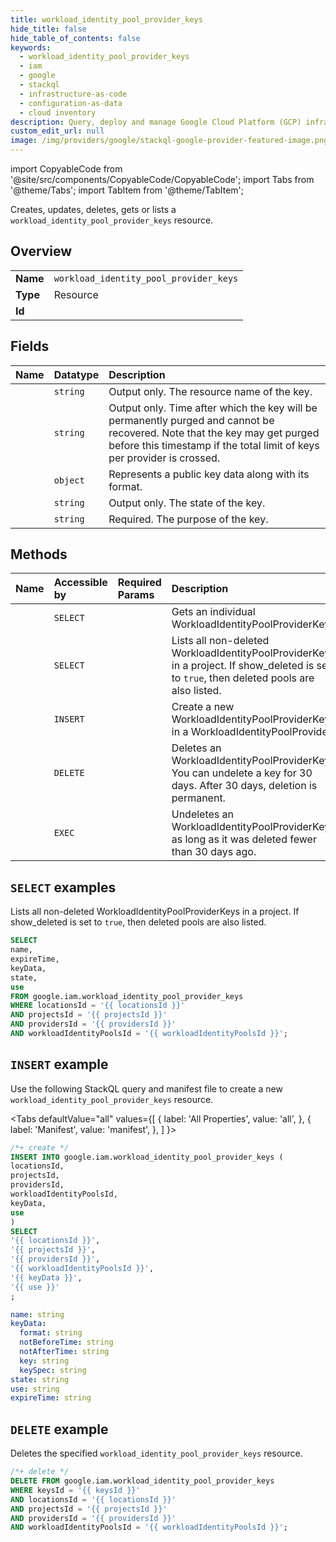```yaml
---
title: workload_identity_pool_provider_keys
hide_title: false
hide_table_of_contents: false
keywords:
  - workload_identity_pool_provider_keys
  - iam
  - google
  - stackql
  - infrastructure-as-code
  - configuration-as-data
  - cloud inventory
description: Query, deploy and manage Google Cloud Platform (GCP) infrastructure and resources using SQL
custom_edit_url: null
image: /img/providers/google/stackql-google-provider-featured-image.png
---
```


import CopyableCode from '@site/src/components/CopyableCode/CopyableCode';
import Tabs from '@theme/Tabs';
import TabItem from '@theme/TabItem';

Creates, updates, deletes, gets or lists a <code>workload_identity_pool_provider_keys</code> resource.

## Overview
<table><tbody>
<tr><td><b>Name</b></td><td><code>workload_identity_pool_provider_keys</code></td></tr>
<tr><td><b>Type</b></td><td>Resource</td></tr>
<tr><td><b>Id</b></td><td><CopyableCode code="google.iam.workload_identity_pool_provider_keys" /></td></tr>
</tbody></table>

## Fields
| Name | Datatype | Description |
|:-----|:---------|:------------|
| <CopyableCode code="name" /> | `string` | Output only. The resource name of the key. |
| <CopyableCode code="expireTime" /> | `string` | Output only. Time after which the key will be permanently purged and cannot be recovered. Note that the key may get purged before this timestamp if the total limit of keys per provider is crossed. |
| <CopyableCode code="keyData" /> | `object` | Represents a public key data along with its format. |
| <CopyableCode code="state" /> | `string` | Output only. The state of the key. |
| <CopyableCode code="use" /> | `string` | Required. The purpose of the key. |

## Methods
| Name | Accessible by | Required Params | Description |
|:-----|:--------------|:----------------|:------------|
| <CopyableCode code="get" /> | `SELECT` | <CopyableCode code="keysId, locationsId, projectsId, providersId, workloadIdentityPoolsId" /> | Gets an individual WorkloadIdentityPoolProviderKey. |
| <CopyableCode code="list" /> | `SELECT` | <CopyableCode code="locationsId, projectsId, providersId, workloadIdentityPoolsId" /> | Lists all non-deleted WorkloadIdentityPoolProviderKeys in a project. If show_deleted is set to `true`, then deleted pools are also listed. |
| <CopyableCode code="create" /> | `INSERT` | <CopyableCode code="locationsId, projectsId, providersId, workloadIdentityPoolsId" /> | Create a new WorkloadIdentityPoolProviderKey in a WorkloadIdentityPoolProvider. |
| <CopyableCode code="delete" /> | `DELETE` | <CopyableCode code="keysId, locationsId, projectsId, providersId, workloadIdentityPoolsId" /> | Deletes an WorkloadIdentityPoolProviderKey. You can undelete a key for 30 days. After 30 days, deletion is permanent. |
| <CopyableCode code="undelete" /> | `EXEC` | <CopyableCode code="keysId, locationsId, projectsId, providersId, workloadIdentityPoolsId" /> | Undeletes an WorkloadIdentityPoolProviderKey, as long as it was deleted fewer than 30 days ago. |

## `SELECT` examples

Lists all non-deleted WorkloadIdentityPoolProviderKeys in a project. If show_deleted is set to `true`, then deleted pools are also listed.

```sql
SELECT
name,
expireTime,
keyData,
state,
use
FROM google.iam.workload_identity_pool_provider_keys
WHERE locationsId = '{{ locationsId }}'
AND projectsId = '{{ projectsId }}'
AND providersId = '{{ providersId }}'
AND workloadIdentityPoolsId = '{{ workloadIdentityPoolsId }}'; 
```

## `INSERT` example

Use the following StackQL query and manifest file to create a new <code>workload_identity_pool_provider_keys</code> resource.

<Tabs
    defaultValue="all"
    values={[
        { label: 'All Properties', value: 'all', },
        { label: 'Manifest', value: 'manifest', },
    ]
}>
<TabItem value="all">

```sql
/*+ create */
INSERT INTO google.iam.workload_identity_pool_provider_keys (
locationsId,
projectsId,
providersId,
workloadIdentityPoolsId,
keyData,
use
)
SELECT 
'{{ locationsId }}',
'{{ projectsId }}',
'{{ providersId }}',
'{{ workloadIdentityPoolsId }}',
'{{ keyData }}',
'{{ use }}'
;
```
</TabItem>
<TabItem value="manifest">

```yaml
name: string
keyData:
  format: string
  notBeforeTime: string
  notAfterTime: string
  key: string
  keySpec: string
state: string
use: string
expireTime: string

```
</TabItem>
</Tabs>

## `DELETE` example

Deletes the specified <code>workload_identity_pool_provider_keys</code> resource.

```sql
/*+ delete */
DELETE FROM google.iam.workload_identity_pool_provider_keys
WHERE keysId = '{{ keysId }}'
AND locationsId = '{{ locationsId }}'
AND projectsId = '{{ projectsId }}'
AND providersId = '{{ providersId }}'
AND workloadIdentityPoolsId = '{{ workloadIdentityPoolsId }}';
```
